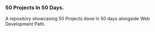 ### 50 Projects In 50 Days.
A repository showcasing 50 Projects done in 50 days alongside Web Development Path. 
